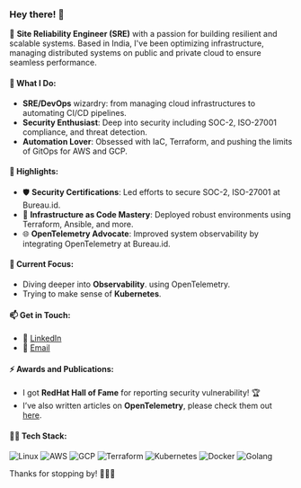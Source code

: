 ### Hey there! 👋

🚀 **Site Reliability Engineer (SRE)** with a passion for building resilient and scalable systems. Based in India, I've been optimizing infrastructure, managing distributed systems on public and private cloud to ensure seamless performance.

#### 🔧 What I Do:
- **SRE/DevOps** wizardry: from managing cloud infrastructures to automating CI/CD pipelines.
- **Security Enthusiast**: Deep into security including SOC-2, ISO-27001 compliance, and threat detection.
- **Automation Lover**: Obsessed with IaC, Terraform, and pushing the limits of GitOps for AWS and GCP.
  
#### 🌟 Highlights:
- 🛡️ **Security Certifications**: Led efforts to secure SOC-2, ISO-27001 at Bureau.id.
- 🧰 **Infrastructure as Code Mastery**: Deployed robust environments using Terraform, Ansible, and more.
- 🌐 **OpenTelemetry Advocate**: Improved system observability by integrating OpenTelemetry at Bureau.id.

#### 🔭 Current Focus:
- Diving deeper into  **Observability**. using OpenTelemetry.
- Trying to make sense of **Kubernetes**.
  
#### 📫 Get in Touch:
- 💼 [LinkedIn](https://linkedin.com/in/ethicalmohit)
- 📧 [Email](mailto:mail@imohit.me)

#### ⚡ Awards and Publications:
- I got **RedHat Hall of Fame** for reporting security vulnerability! 🏆
- I’ve also written articles on **OpenTelemetry**, please check them out [here](https://tech.bureau.id).

#### 🧑‍💻 Tech Stack:
![Linux](https://img.shields.io/badge/Linux-FCC624?logo=linux&logoColor=black)
![AWS](https://img.shields.io/badge/AWS-FF9900?logo=amazon-aws&logoColor=white)
![GCP](https://img.shields.io/badge/GCP-4285F4?logo=google-cloud&logoColor=white)
![Terraform](https://img.shields.io/badge/Terraform-623CE4?logo=terraform&logoColor=white)
![Kubernetes](https://img.shields.io/badge/Kubernetes-326CE5?logo=kubernetes&logoColor=white)
![Docker](https://img.shields.io/badge/Docker-2496ED?logo=docker&logoColor=white)
![Golang](https://img.shields.io/badge/Golang-00ADD8?logo=go&logoColor=white)

Thanks for stopping by! 👨‍💻🚀
